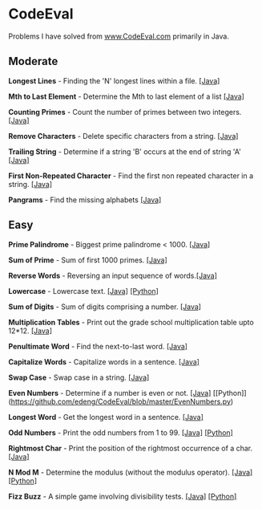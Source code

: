 CodeEval
========
Problems I have solved from www.CodeEval.com primarily in Java.

## Moderate 
**Longest Lines** - Finding the 'N' longest lines within a file.	[[Java]](https://github.com/edeng/CodeEval/blob/master/LongestLines.java)

**Mth to Last Element** - Determine the Mth to last element of a list	 [[Java]](https://github.com/edeng/CodeEval/blob/master/MthToLast.java)

**Counting Primes** - Count the number of primes between two integers. [[Java]](https://github.com/edeng/CodeEval/blob/master/CountingPrimes.java)	

**Remove Characters** - Delete specific characters from a string.	[[Java]](https://github.com/edeng/CodeEval/blob/master/RemoveCharacters.java) 

**Trailing String** - Determine if a string 'B' occurs at the end of string 'A' [[Java]](https://github.com/edeng/CodeEval/blob/master/TrailingString.java) 

**First Non-Repeated Character** - Find the first non repeated character in a string.	[[Java]](https://github.com/edeng/CodeEval/blob/master/FirstNonRepeat.java)

**Pangrams** - Find the missing alphabets	[[Java]](https://github.com/edeng/CodeEval/blob/master/Panagrams.java)

## Easy 
**Prime Palindrome** - Biggest prime palindrome < 1000. [[Java]](https://github.com/edeng/CodeEval/blob/master/PrimePalindrome.java)

**Sum of Prime** - Sum of first 1000 primes. [[Java]](https://github.com/edeng/CodeEval/blob/master/SumOfPrimes.java)

**Reverse Words** - Reversing an input sequence of words.[[Java]](https://github.com/edeng/CodeEval/blob/master/ReverseWords.java)

**Lowercase** - Lowercase text. [[Java]](https://github.com/edeng/CodeEval/blob/master/Lowercase.java) [[Python]](https://github.com/edeng/CodeEval/blob/master/Lowercase.py)

**Sum of Digits** - Sum of digits comprising a number. [[Java]](https://github.com/edeng/CodeEval/blob/master/SumOfDigits.java)

**Multiplication Tables** - Print out the grade school multiplication table upto 12*12. [[Java]](https://github.com/edeng/CodeEval/blob/master/MultiplicationTable.java)

**Penultimate Word** - Find the next-to-last word. [[Java]](https://github.com/edeng/CodeEval/blob/master/PenulimateWord.java)

**Capitalize Words** - Capitalize words in a sentence. [[Java]](https://github.com/edeng/CodeEval/blob/master/CapitalizeWords.java)

**Swap Case** - Swap case in a string. [[Java]](https://github.com/edeng/CodeEval/blob/master/SwapCase.java)

**Even Numbers** - Determine if a number is even or not.	[[Java]](https://github.com/edeng/CodeEval/blob/master/EvenNumbers.java) [[Python]] (https://github.com/edeng/CodeEval/blob/master/EvenNumbers.py)

**Longest Word** - Get the longest word in a sentence. [[Java]](https://github.com/edeng/CodeEval/blob/master/LongestWord.java)

**Odd Numbers** - Print the odd numbers from 1 to 99.	[[Java]](https://github.com/edeng/CodeEval/blob/master/OddNumbers.java) [[Python]](https://github.com/edeng/CodeEval/blob/master/OddNumbers.py)

**Rightmost Char** - Print the position of the rightmost occurrence of a char.	 [[Java]](https://github.com/edeng/CodeEval/blob/master/RightmostChar.java)

**N Mod M** - Determine the modulus (without the modulus operator). [[Java]](https://github.com/edeng/CodeEval/blob/master/NModN.java) [[Python]](https://github.com/edeng/CodeEval/blob/master/NModM.py)

**Fizz Buzz** - A simple game involving divisibility tests. [[Java]](https://github.com/edeng/CodeEval/blob/master/FizzBuzz.java) [[Python]](https://github.com/edeng/CodeEval/blob/master/FizzBuzz.py)



